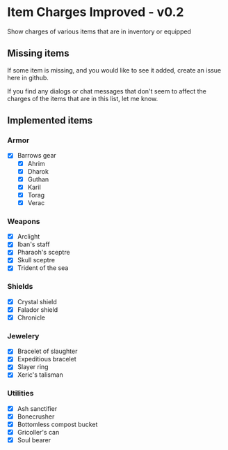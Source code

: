 # Item Charges Improved - v0.2
Show charges of various items that are in inventory or equipped

## Missing items
If some item is missing, and you would like to see it added, create an issue here in github.

If you find any dialogs or chat messages that don't seem to affect the charges of the items that are in this list, let me know.

## Implemented items
### Armor
- [x] Barrows gear
  - [x] Ahrim
  - [x] Dharok
  - [x] Guthan
  - [x] Karil
  - [x] Torag
  - [x] Verac

### Weapons
- [x] Arclight
- [x] Iban's staff
- [x] Pharaoh's sceptre
- [x] Skull sceptre
- [x] Trident of the sea

### Shields
- [x] Crystal shield
- [x] Falador shield
- [x] Chronicle

### Jewelery
- [x] Bracelet of slaughter
- [x] Expeditious bracelet
- [x] Slayer ring
- [x] Xeric's talisman

### Utilities
- [x] Ash sanctifier
- [x] Bonecrusher
- [x] Bottomless compost bucket
- [x] Gricoller's can
- [x] Soul bearer

